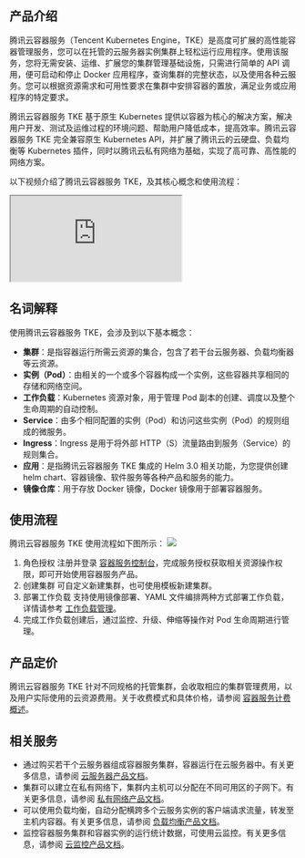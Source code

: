 

## 产品介绍
腾讯云容器服务（Tencent Kubernetes Engine，TKE）是高度可扩展的高性能容器管理服务，您可以在托管的云服务器实例集群上轻松运行应用程序。使用该服务，您将无需安装、运维、扩展您的集群管理基础设施，只需进行简单的 API 调用，便可启动和停止 Docker 应用程序，查询集群的完整状态，以及使用各种云服务。您可以根据资源需求和可用性要求在集群中安排容器的置放，满足业务或应用程序的特定要求。

腾讯云容器服务 TKE 基于原生 Kubernetes 提供以容器为核心的解决方案，解决用户开发、测试及运维过程的环境问题、帮助用户降低成本，提高效率。腾讯云容器服务 TKE 完全兼容原生 Kubernetes API，并扩展了腾讯云的云硬盘、负载均衡等 Kubernetes 插件，同时以腾讯云私有网络为基础，实现了高可靠、高性能的网络方案。

以下视频介绍了腾讯云容器服务 TKE，及其核心概念和使用流程：
<div class="doc-video-mod"><iframe src="https://cloud.tencent.com/edu/learning/quick-play/2264-32720?source=gw.doc.media&withPoster=1&notip=1"></iframe></div>



## 名词解释
使用腾讯云容器服务 TKE，会涉及到以下基本概念：
- **集群**：是指容器运行所需云资源的集合，包含了若干台云服务器、负载均衡器等云资源。
- **实例（Pod）**：由相关的一个或多个容器构成一个实例，这些容器共享相同的存储和网络空间。
- **工作负载**：Kubernetes 资源对象，用于管理 Pod 副本的创建、调度以及整个生命周期的自动控制。
- **Service**：由多个相同配置的实例（Pod）和访问这些实例（Pod）的规则组成的微服务。
- **Ingress**：Ingress 是用于将外部 HTTP（S）流量路由到服务（Service）的规则集合。
- **应用**：是指腾讯云容器服务 TKE 集成的 Helm 3.0 相关功能，为您提供创建 helm chart、容器镜像、软件服务等各种产品和服务的能力。
- **镜像仓库**：用于存放 Docker 镜像，Docker 镜像用于部署容器服务。


## 使用流程
腾讯云容器服务 TKE 使用流程如下图所示：
![](https://main.qcloudimg.com/raw/2367e14b4c23fd20d2121638147d8111.png)
1. 角色授权
   注册并登录 [容器服务控制台](https://console.cloud.tencent.com/tke2)，完成服务授权获取相关资源操作权限，即可开始使用容器服务产品。
2. 创建集群
   可自定义新建集群，也可使用模板新建集群。
3. 部署工作负载
   支持使用镜像部署、YAML 文件编排两种方式部署工作负载，详情请参考 [工作负载管理](https://cloud.tencent.com/document/product/457/31702)。
4. 完成工作负载创建后，通过监控、升级、伸缩等操作对 Pod 生命周期进行管理。



## 产品定价
腾讯云容器服务 TKE 针对不同规格的托管集群，会收取相应的集群管理费用，以及用户实际使用的云资源费用。关于收费模式和具体价格，请参阅 [容器服务计费概述](https://cloud.tencent.com/document/product/457/68803)。

## 相关服务

- 通过购买若干个云服务器组成容器服务集群，容器运行在云服务器中。有关更多信息，请参阅 [云服务器产品文档](https://cloud.tencent.com/doc/product/213)。
- 集群可以建立在私有网络下，集群内主机可以分配在不同可用区的子网下。有关更多信息，请参阅 [私有网络产品文档](https://cloud.tencent.com/doc/product/215)。
- 可以使用负载均衡，自动分配横跨多个云服务实例的客户端请求流量，转发至主机内容器。有关更多信息，请参阅 [负载均衡产品文档](https://cloud.tencent.com/doc/product/214)。
- 监控容器服务集群和容器实例的运行统计数据，可使用云监控。有关更多信息，请参阅 [云监控产品文档](https://cloud.tencent.com/doc/product/248)。




